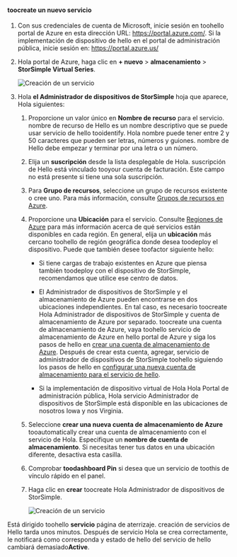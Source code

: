 #### <a name="toocreate-a-new-service"></a>toocreate un nuevo servicio

1.  Con sus credenciales de cuenta de Microsoft, inicie sesión en toohello portal de Azure en esta dirección URL: <https://portal.azure.com/>. Si la implementación de dispositivo de hello en el portal de administración pública, inicie sesión en: <https://portal.azure.us/>

2.  Hola portal de Azure, haga clic en **+ nuevo** &gt; **almacenamiento** &gt; **StorSimple Virtual Series**.

    ![Creación de un servicio](./media/storsimple-virtual-array-create-new-service/createnewservice2.png) 

3.  Hola **el Administrador de dispositivos de StorSimple** hoja que aparece, Hola siguientes:

    1.  Proporcione un valor único en **Nombre de recurso** para el servicio. nombre de recurso de Hello es un nombre descriptivo que se puede usar servicio de hello tooidentify. Hola nombre puede tener entre 2 y 50 caracteres que pueden ser letras, números y guiones. nombre de Hello debe empezar y terminar por una letra o un número.

    2.  Elija un **suscripción** desde la lista desplegable de Hola. suscripción de Hello está vinculado tooyour cuenta de facturación. Este campo no está presente si tiene una sola suscripción.

    3.  Para **Grupo de recursos**, seleccione un grupo de recursos existente o cree uno. Para más información, consulte [Grupos de recursos en Azure](https://azure.microsoft.com/documentation/articles/virtual-machines-windows-infrastructure-resource-groups-guidelines/).

    4.  Proporcione una **Ubicación** para el servicio. Consulte [Regiones de Azure](https://azure.microsoft.com/regions/#services) para más información acerca de qué servicios están disponibles en cada región. En general, elija un **ubicación** más cercano toohello de región geográfica donde desea toodeploy el dispositivo. Puede que también desee toofactor siguiente hello:

        -   Si tiene cargas de trabajo existentes en Azure que piensa también toodeploy con el dispositivo de StorSimple, recomendamos que utilice ese centro de datos.

        -   El Administrador de dispositivos de StorSimple y el almacenamiento de Azure pueden encontrarse en dos ubicaciones independientes. En tal caso, es necesario toocreate Hola Administrador de dispositivos de StorSimple y cuenta de almacenamiento de Azure por separado. toocreate una cuenta de almacenamiento de Azure, vaya toohello servicio de almacenamiento de Azure en hello portal de Azure y siga los pasos de hello en [crear una cuenta de almacenamiento de Azure](https://azure.microsoft.com/documentation/articles/storage-create-storage-account/#create-a-storage-account). Después de crear esta cuenta, agregar, servicio de administrador de dispositivos de StorSimple toohello siguiendo los pasos de hello en [configurar una nueva cuenta de almacenamiento para el servicio de hello](https://azure.microsoft.com/en-us/documentation/articles/storsimple-deployment-walkthrough/#configure-a-new-storage-account-for-the-service).

        -   Si la implementación de dispositivo virtual de Hola Hola Portal de administración pública, Hola servicio Administrador de dispositivos de StorSimple está disponible en las ubicaciones de nosotros Iowa y nos Virginia.

    5.  Seleccione **crear una nueva cuenta de almacenamiento de Azure** tooautomatically crear una cuenta de almacenamiento con el servicio de Hola. Especifique un **nombre de cuenta de almacenamiento**. Si necesitas tener tus datos en una ubicación diferente, desactiva esta casilla.

    6.  Comprobar **toodashboard Pin** si desea que un servicio de toothis de vínculo rápido en el panel.

    7.  Haga clic en **crear** toocreate Hola Administrador de dispositivos de StorSimple.

        ![Creación de un servicio](./media/storsimple-virtual-array-create-new-service/createnewservice4.png)  

Está dirigido toohello **servicio** página de aterrizaje. creación de servicios de Hello tarda unos minutos. Después de servicio Hola se crea correctamente, le notificará como corresponda y estado de hello del servicio de hello cambiará demasiado**Active**.


